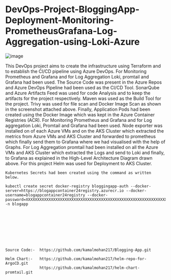 # DevOps-Project-BloggingApp-Deployment-Monitoring-PrometheusGrafana-Log-Aggregation-using-Loki-Azure
![image](https://github.com/user-attachments/assets/2135aaea-eab5-4493-8ba8-14f6ce4c55ba)

This DevOps project aims to create the infrastructure using Terraform and to establish the CI/CD pipeline using Azure DevOps. For Monitoring Prometheus and Grafana and for Log Aggregation Loki, promtail and Grafana had been used. The Source Code was present in the Azure Repos and Azure DevOps Pipeline had been used as the CI/CD Tool. SonarQube and Azure Artifacts Feed was used for code Analysis and to keep the artifacts for the project respectively. Maven was used as the Build Tool for the project. Trivy was used for file scan and Docker Image Scan as shown in the screenshot attached above. Finally, Application Pods had been created using the Docker Image which was kept in the Azure Container Registries (ACR). For Monitoring Prometheus and Grafana and for Log aggregation Loki, Promtail and Grafana had been used. Node exporter was installed on of each Azure VMs and on the AKS Cluster which extracted the metrics from Azure VMs and AKS Cluster and forwarded to prometheus which finally send them to Grafana where we had visualised with the help of Graphs. For Log Aggregation promtail had been installed on all the Azure VMs and AKS Cluster which extracted the Logs and send to Loki and finally, to Grafana as explained in the High-Level Architecture Diagram drawn above. For this project Helm was used for Deployment to AKS Cluster.      


```
Kubernetes Secrets had been created using the command as written below.

kubectl create secret docker-registry bloggingapp-auth --docker-server=https://blogappcontainer24registry.azurecr.io --docker-username=blogappcontainer24registry --docker-password=XXXXXXXXXXXXXXXXXXXXXXXXXXXXXXXXXXXXXXXXXXXXXXXXXXXXXXXXXXXXXXXX -n blogapp
```
<br><br/>
<br><br/>
<br><br/>
```
Source Code:-  https://github.com/kamalmohan217/Blogging-App.git

Helm Chart:-   https://github.com/kamalmohan217/helm-repo-for-ArgoCD.git
               https://github.com/kamalmohan217/helm-chart-promtail.git 
```
